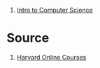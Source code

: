 1. [Intro to Computer Science](https://edx.org)

# Source
1. [Harvard Online Courses](https://x.com/shedoesai/status/1790792899644227741)
